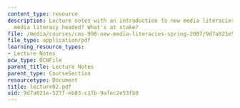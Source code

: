 ```yaml
---
content_type: resource
description: Lecture notes with an introduction to new media literacies. Where is
  media literacy headed? What's at stake?
file: /media/courses/cms-998-new-media-literacies-spring-2007/9d7a021e527feb83c1fb9afec2e53fb0_lecture02.pdf
file_type: application/pdf
learning_resource_types:
- Lecture Notes
ocw_type: OCWFile
parent_title: Lecture Notes
parent_type: CourseSection
resourcetype: Document
title: lecture02.pdf
uid: 9d7a021e-527f-eb83-c1fb-9afec2e53fb0
---
```

